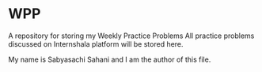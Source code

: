 # WPP
A repository for storing my Weekly Practice Problems
All practice problems discussed on Internshala platform will be stored here.

My name is Sabyasachi Sahani and I am the author of this file.
